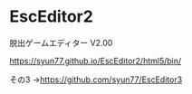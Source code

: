 # EscEditor2
脱出ゲームエディター V2.00

https://syun77.github.io/EscEditor2/html5/bin/

その3 →https://github.com/syun77/EscEditor3
